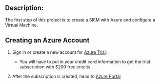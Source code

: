 <h2>Description:</h2>

The first step of this project is to create a SIEM with Azure and configure a Virtual Machine.

<h2></h2>

<h2>Creating an Azure Account</h2>

1. Sign in or create a new account for [Azure Trial](https://azure.microsoft.com/en-us/free/).
    - You will have to put in your credit card information to get the trial subscription with $200 free credits.


2. After the subscription is created, head to [Azure Portal](https://portal.azure.com)

